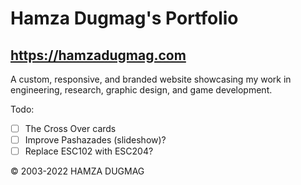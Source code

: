 # Hamza Dugmag's Portfolio
## https://hamzadugmag.com

A custom, responsive, and branded website showcasing my work in engineering, research, graphic design, and game development.

Todo:

- [ ] The Cross Over cards
- [ ] Improve Pashazades (slideshow)?
- [ ] Replace ESC102 with ESC204?

© 2003-2022 HAMZA DUGMAG
